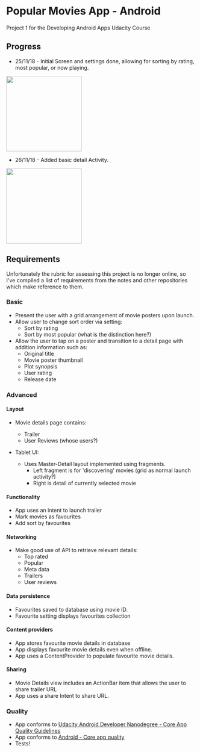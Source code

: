# Popular Movies App - Android

Project 1 for the Developing Android Apps Udacity Course

## Progress
* 25/11/18 - Initial Screen and settings done, allowing for sorting by rating, most popular, or now playing.

<img src="https://i.imgur.com/doXlDrm.png" width="200">

* 26/11/18 - Added basic detail Activity.

<img src="https://i.imgur.com/YjhHuxY.png" width="200">


## Requirements

Unfortunately the rubric for assessing this project is no longer online, so I've compiled a list of requirements from the notes and other repositories which make reference to them.

### Basic 

* Present the user with a grid arrangement of movie posters upon launch.
* Allow user to change sort order via setting:
    * Sort by rating
    * Sort by most popular (what is the distinction here?)
* Allow the user to tap on a poster and transition to a detail page with addition information such as:
    * Original title
    * Movie poster thumbnail
    * Plot synopsis
    * User rating
    * Release date

### Advanced

#### Layout
* Movie details page contains:
    * Trailer
    * User Reviews (whose users?)

* Tablet UI:
    * Uses Master-Detail layout implemented using fragments.
        * Left fragment is for 'discovering' movies (grid as normal launch activity?)
        * Right is detail of currently selected movie

#### Functionality
* App uses an intent to launch trailer
* Mark movies as favourites
* Add sort by favourites

#### Networking
* Make good use of API to retrieve relevant details:
    * Top rated
    * Popular
    * Meta data
    * Trailers
    * User reviews

#### Data persistence
* Favourites saved to database using movie ID.
* Favourite setting displays favourites collection

#### Content providers
* App stores favourite movie details in database
* App displays favourite movie details even when offline.
* App uses a ContentProvider to populate favourite movie details.

#### Sharing
* Movie Details view includes an ActionBar item that allows the user to share trailer URL
* App uses a share Intent to share URL.


### Quality
* App conforms to [Udacity Android Developer Nanodegree - Core App Quality Guidelines](http://udacity.github.io/android-nanodegree-guidelines/core.html)
* App conforms to [Android - Core app quality](https://developer.android.com/docs/quality-guidelines/core-app-quality)
* Tests!

